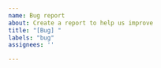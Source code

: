 ```yaml
---
name: Bug report
about: Create a report to help us improve
title: "[Bug] "
labels: "bug"
assignees: ''

---
```



